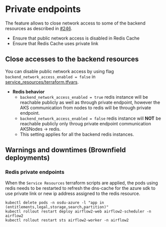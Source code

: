 # Private endpoints

The feature allows to close network access to some of the backend resources as described in [#246](https://community.opengroup.org/osdu/platform/deployment-and-operations/infra-azure-provisioning/-/issues/246).

* Ensure that public network access is disabled in Redis Cache
* Ensure that Redis Cache uses private link

## Close accesses to the backend resources

You can disable public network access by using flag `backend_network_access_enabled = false` in [service_resources/terraform.tfvars](../../infra/templates/osdu-r3-mvp/service_resources/terraform.tfvars).

* **Redis behavior**
  * `backend_network_access_enabled = true` redis instance will be reachable publicly as well as through private endpoint, however the AKS communication from nodes to redis will be through private endpoint.
  * `backend_network_access_enabled = false` redis instance will **NOT** be reachable publicly only throug private endpoint communication AKSNodes -> redis.
  * This setting applies for all the backend redis instances.

## Warnings and downtimes (Brownfield deployments)

### Redis private endpoints

When the `Service Resources` terraform scripts are applied, the pods using redis needs to be restarted to refresh the dns-cache for the azure sdk to use private link or new ip address assigned to the redis resource.

```shell
kubectl delete pods -n osdu-azure -l "app in (entitlements,legal,storage,search,partition)"
kubectl rollout restart deploy airflow2-web airflow2-scheduler -n airflow2
kubectl rollout restart sts airflow2-worker -n airflow2
```
